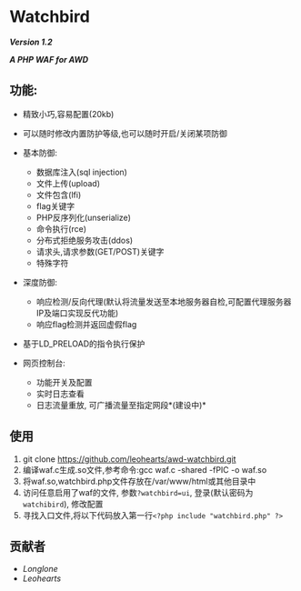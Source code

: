 # Watchbird
***Version 1.2***

***A PHP WAF for AWD***

## 功能:

- 精致小巧,容易配置(20kb)
- 可以随时修改内置防护等级,也可以随时开启/关闭某项防御
- 基本防御:
    - 数据库注入(sql injection)
    - 文件上传(upload)
    - 文件包含(lfi)
    - flag关键字
    - PHP反序列化(unserialize)
    - 命令执行(rce)
    - 分布式拒绝服务攻击(ddos)
    - 请求头,请求参数(GET/POST)关键字
    - 特殊字符
- 深度防御:
    - 响应检测/反向代理(默认将流量发送至本地服务器自检,可配置代理服务器IP及端口实现反代功能)
    - 响应flag检测并返回虚假flag
- 基于LD_PRELOAD的指令执行保护

- 网页控制台:
    - 功能开关及配置
    - 实时日志查看
    - 日志流量重放, 可广播流量至指定网段*(建设中)*

## 使用

1. git clone https://github.com/leohearts/awd-watchbird.git
2. 编译waf.c生成.so文件,参考命令:gcc waf.c -shared -fPIC -o waf.so
3. 将waf.so,watchbird.php文件存放在/var/www/html或其他目录中
4. 访问任意启用了waf的文件, 参数```?watchbird=ui```, 登录(默认密码为```watchibird```), 修改配置
5. 寻找入口文件,将以下代码放入第一行`<?php include "watchbird.php" ?>`

## 贡献者

- *Longlone*
- *Leohearts*
